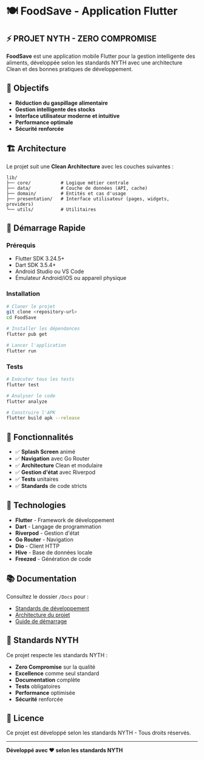 # 🍽️ FoodSave - Application Flutter

## ⚡ PROJET NYTH - ZERO COMPROMISE

**FoodSave** est une application mobile Flutter pour la gestion intelligente des aliments, développée selon les standards NYTH avec une architecture Clean et des bonnes pratiques de développement.

## 🎯 Objectifs

- **Réduction du gaspillage alimentaire**
- **Gestion intelligente des stocks**
- **Interface utilisateur moderne et intuitive**
- **Performance optimale**
- **Sécurité renforcée**

## 🏗️ Architecture

Le projet suit une **Clean Architecture** avec les couches suivantes :

```
lib/
├── core/           # Logique métier centrale
├── data/           # Couche de données (API, cache)
├── domain/         # Entités et cas d'usage
├── presentation/   # Interface utilisateur (pages, widgets, providers)
└── utils/          # Utilitaires
```

## 🚀 Démarrage Rapide

### Prérequis
- Flutter SDK 3.24.5+
- Dart SDK 3.5.4+
- Android Studio ou VS Code
- Émulateur Android/iOS ou appareil physique

### Installation
```bash
# Cloner le projet
git clone <repository-url>
cd FoodSave

# Installer les dépendances
flutter pub get

# Lancer l'application
flutter run
```

### Tests
```bash
# Exécuter tous les tests
flutter test

# Analyser le code
flutter analyze

# Construire l'APK
flutter build apk --release
```

## 📱 Fonctionnalités

- ✅ **Splash Screen** animé
- ✅ **Navigation** avec Go Router
- ✅ **Architecture** Clean et modulaire
- ✅ **Gestion d'état** avec Riverpod
- ✅ **Tests** unitaires
- ✅ **Standards** de code stricts

## 🔧 Technologies

- **Flutter** - Framework de développement
- **Dart** - Langage de programmation
- **Riverpod** - Gestion d'état
- **Go Router** - Navigation
- **Dio** - Client HTTP
- **Hive** - Base de données locale
- **Freezed** - Génération de code

## 📚 Documentation

Consultez le dossier `/Docs` pour :
- [Standards de développement](Docs/STANDARDS.md)
- [Architecture du projet](Docs/ARCHITECTURE.md)
- [Guide de démarrage](Docs/GETTING_STARTED.md)

## 🎨 Standards NYTH

Ce projet respecte les standards NYTH :
- **Zero Compromise** sur la qualité
- **Excellence** comme seul standard
- **Documentation** complète
- **Tests** obligatoires
- **Performance** optimisée
- **Sécurité** renforcée

## 📄 Licence

Ce projet est développé selon les standards NYTH - Tous droits réservés.

---

**Développé avec ❤️ selon les standards NYTH**
